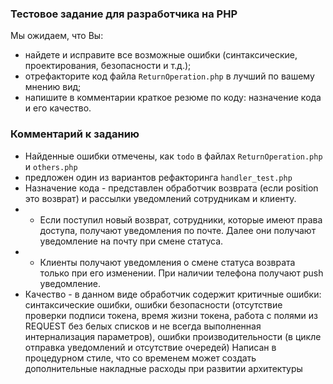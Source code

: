 ### Тестовое задание для разработчика на PHP
Мы ожидаем, что Вы:
* найдете и исправите все возможные ошибки (синтаксические, проектирования, безопасности и т.д.);
* отрефакторите код файла `ReturnOperation.php` в лучший по вашему мнению вид;
* напишите в комментарии краткое резюме по коду: назначение кода и его качество.

### Комментарий к заданию
* Найденные ошибки отмечены, как `todo` в файлах `ReturnOperation.php` и `others.php`
* предложен один из вариантов рефакторинга `handler_test.php`
* Назначение кода - представлен обработчик возврата (если position это возврат) и рассылки уведомлений сотрудникам и клиенту.
* * Если поступил новый возврат, сотрудники, которые имеют права доступа, получают уведомления по почте.
Далее они получают уведомление на почту при смене статуса. 
* * Клиенты получают уведомления о смене статуса возврата только при его изменении. При наличии телефона получают push уведомление.
* Качество - в данном виде обработчик содержит критичные ошибки: синтаксические ошибки, ошибки безопасности (отсутствие проверки подписи токена, время жизни токена, работа с полями из REQUEST без белых списков и не всегда выполненная интернализация параметров), ошибки производительности (в цикле отправка уведомлений и отсутствие очередей) 
Написан в процедурном стиле, что со временем может создать дополнительные накладные расходы при развитии архитектуры 
